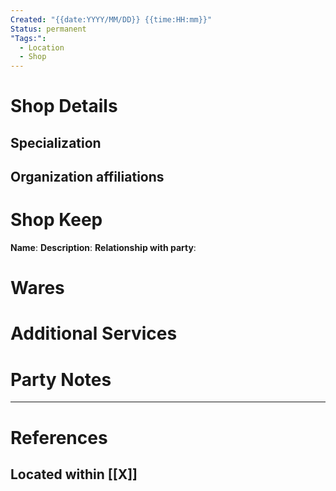 ```yaml
---
Created: "{{date:YYYY/MM/DD}} {{time:HH:mm}}"
Status: permanent
"Tags:":
  - Location
  - Shop
---
```

# Shop Details
## Specialization
## Organization affiliations
# Shop Keep
**Name**:
**Description**:
**Relationship with party**:
# Wares
# Additional Services
# Party Notes


---
# References
## Located within [[X]]